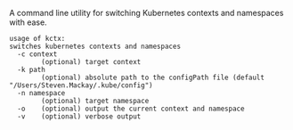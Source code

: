 A command line utility for switching Kubernetes contexts and namespaces with ease.

```shell
usage of kctx:
switches kubernetes contexts and namespaces
  -c context
    	(optional) target context
  -k path
    	(optional) absolute path to the configPath file (default "/Users/Steven.Mackay/.kube/config")
  -n namespace
    	(optional) target namespace
  -o	(optional) output the current context and namespace
  -v	(optional) verbose output
```
